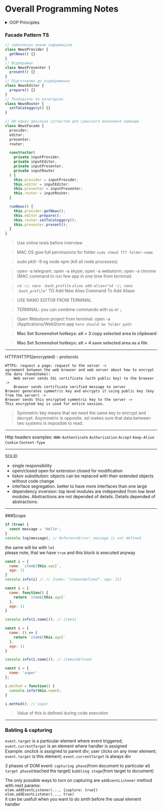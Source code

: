 # Overall Programming Notes

<details>
<summary>OOP Principles</summary>
 1) Encapsulation (Private, Public, Protected)
 2) Inheritance
 3) Polymorphism (Possibility to override methods with a same name in child classes)
</details>

### Facade Pattern TS

```ts
// забезпечує новою інформацією
class NewsProvider {
  getNews() {}
}
// Відображає
class NewsPresenter {
  present() {}
}
// Підготовлює до відображення
class NewsEditor {
  prepare() {}
}
// Розподіляє по категоріях
class NewsRouter {
  setToCateggory() {}
}

// Об'єднує декілька сутностей для сумісного виконання команди
class NewsFacade {
  provider;
  editor;
  presenter;
  router;

  constructor(
    private inputProvider,
    private inputEditor,
    private inputPresenter,
    private inputRouter
  ) {
    this.provider = inputProvider;
    this.editor = inputEditor;
    this.presenter = inputPresenter;
    this.router = inputRouter;
  }

  runNews() {
    this.provider.getNews();
    this.editor.prepare();
    this.router.setToCateggory();
    this.presenter.present();
  }
}
```

> Use online tests before interview

> MAC OS give full permissions for folder `sudo chmod 777 folder-name`

> sudo pkill -9 ng node npm (kill all node processes)

> open -a telegram; open -a skype; open -a webstorm; open -a chrome (MAC command to run few app in one time from terminal)

> `cd ~/; nano .bash_profile` `alias add-alias="cd ~/; nano .bash_profile"` TO Add New Alias Command To Add Aliase

> USE NANO EDITOR FROM TERMINAL

> TERMINAL: you can combine commands with `&&` or `;`

> Open Webstorm project from terminal: open -a /Applications/WebStorm.app `here should be folder path`

> <strong>Mac Set Screenshot hotkeys: alt + 3 copy selected area to clipboard</strong>

> <strong>Mac Set Screenshot hotkeys: alt + 4 save selected area as a file</strong>

---

HTTP/HTTPS(encrypted) - protocols

```
HTTPS: request a page: request to the server -> 
agreement between the web browser and web server about how to encrypt the data (handshake):
    Web server sends SSL certificate (with public key) to the browser -> 
    Browser sends certificate verified message to server
Browser generates symmetric key and encrypts it using public key (key from the server) ->
Browser sends this encrypted symmetric key to the server -> 
This encrypted key is used for entire session.
```

> Symmetric key means that we need the same key to encrypt and decrypt. Asymmetric is opposite.
> ssl makes sure that data between two systems is imposible to read.

---

Http headers examples: `WWW-Authenticate` `Authorization` `Accept`
`Keep-Alive` `Cookie` `Content-Type`

---

SOLID
- single responsibility
- open/closed open for extension closed for modification
- liskov substitution: objects can be replaced with their extended objects without code change
- interface segregation. better to have more interfaces than one large
- dependency inversion: top level modules are independed from low level modules.
Abstractions are not depended of details. Details depended of abstractions.

---
###Scope
```js
if (true) {
  const message = 'Hello';
}
console.log(message); // ReferenceError: message is not defined
```
the same will be with `let`  
please note, that we have `true` and this block is executed anyway  

```js
const i = {
  name: `item${this.age}`,
  age: 11
} 
console.info(i) // // {name: "itemundefined", age: 11}
```

```js
const i = {
  name: function() {
    return `item${this.age}`
  },
  age: 11
}

console.info(i.name()); // item11
```

```js
const i = {
  name: () => {
    return `item${this.age}`
  },
  age: 11
}

console.info(i.name()); // itemundefined
```

```js
const i = {
  name: 'super'
};

i.method = function() {
  console.info(this.name);
}

i.method(); // super
```
> Value of this is defined during code execution
---
### Babling & capturing

 `event.target` is a particular element where event triggered;  
 `event.currentTarget` is an element where handler is assigned  
 Example: onclick is assigned to parent div; user clicks on any inner element;  
 `event.target` is this element; `event.currentTarget` is always div
 
 3 phases of DOM event: `capturing phase`(from document to particular el)  
  `target phase`(reached the target) `bubbling stage`(from target to document)
  
The only possible ways to turn on capturing are `addEventListener` method with next params:  
`elem.addEventListener(..., {capture: true})`  
`elem.addEventListener(..., true)`  
it can be usefull when you want to do smth before the usual element handler
